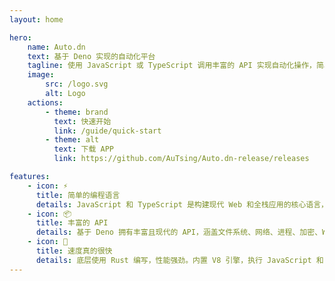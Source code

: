 ```yaml
---
layout: home

hero:
    name: Auto.dn
    text: 基于 Deno 实现的自动化平台
    tagline: 使用 JavaScript 或 TypeScript 调用丰富的 API 实现自动化操作，简单轻松
    image:
        src: /logo.svg
        alt: Logo
    actions:
        - theme: brand
          text: 快速开始
          link: /guide/quick-start
        - theme: alt
          text: 下载 APP
          link: https://github.com/AuTsing/Auto.dn-release/releases

features:
    - icon: ⚡
      title: 简单的编程语言
      details: JavaScript 和 TypeScript 是构建现代 Web 和全栈应用的核心语言，既灵活高效，又拥有庞大生态和强大社区支持。
    - icon: 📦
      title: 丰富的 API
      details: 基于 Deno 拥有丰富且现代的 API，涵盖文件系统、网络、进程、加密、Web 标准等多个领域，在此基础上添加了众多安卓 API，让你编程更加游刃有余。
    - icon: 🚀
      title: 速度真的很快
      details: 底层使用 Rust 编写，性能强劲。内置 V8 引擎，执行 JavaScript 和 TypeScript 十分快速。更现代、更安全、更高效。
---
```

